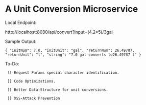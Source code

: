 <h1>A Unit Conversion Microservice</h1>

Local Endpoint:

http://localhost:8080/api/convert?input=(4.2*5)/3gal

Sample Output:

`{
     "initNum": 7.0,
     "initUnit": "gal",
     "returnNum": 26.49787,
     "returnUnit": "l",
     "string": "7.0 gal converts to26.49787 l"
 }`
 
 To-Do:
 
     [] Request Params special character identification.
     
     [] Code Optimizations.
     
     [] Better Data-Structure for unit conversions.
          
     [] XSS-Attack Prevention
